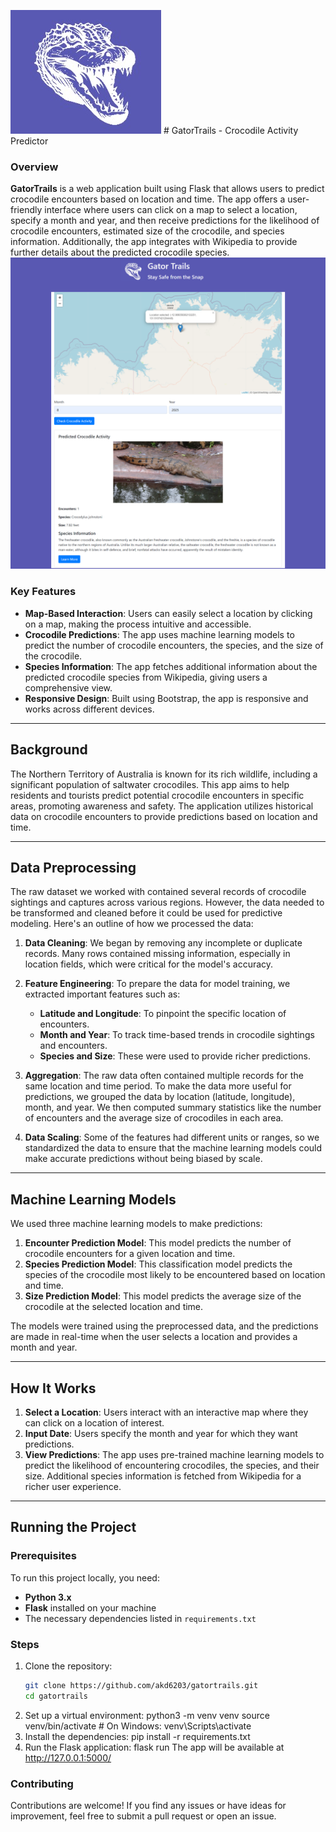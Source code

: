 ![GatorTrails Logo](static/logo.jpeg) # GatorTrails - Crocodile Activity Predictor

### Overview

**GatorTrails** is a web application built using Flask that allows users to predict crocodile encounters based on location and time. The app offers a user-friendly interface where users can click on a map to select a location, specify a month and year, and then receive predictions for the likelihood of crocodile encounters, estimated size of the crocodile, and species information. Additionally, the app integrates with Wikipedia to provide further details about the predicted crocodile species.
![GatorTrails Homepage](static/snapshot.png)

### Key Features

- **Map-Based Interaction**: Users can easily select a location by clicking on a map, making the process intuitive and accessible.
- **Crocodile Predictions**: The app uses machine learning models to predict the number of crocodile encounters, the species, and the size of the crocodile.
- **Species Information**: The app fetches additional information about the predicted crocodile species from Wikipedia, giving users a comprehensive view.
- **Responsive Design**: Built using Bootstrap, the app is responsive and works across different devices.

---

## Background

The Northern Territory of Australia is known for its rich wildlife, including a significant population of saltwater crocodiles. This app aims to help residents and tourists predict potential crocodile encounters in specific areas, promoting awareness and safety. The application utilizes historical data on crocodile encounters to provide predictions based on location and time.

---

## Data Preprocessing

The raw dataset we worked with contained several records of crocodile sightings and captures across various regions. However, the data needed to be transformed and cleaned before it could be used for predictive modeling. Here's an outline of how we processed the data:

1. **Data Cleaning**: We began by removing any incomplete or duplicate records. Many rows contained missing information, especially in location fields, which were critical for the model's accuracy.
   
2. **Feature Engineering**: To prepare the data for model training, we extracted important features such as:
   - **Latitude and Longitude**: To pinpoint the specific location of encounters.
   - **Month and Year**: To track time-based trends in crocodile sightings and encounters.
   - **Species and Size**: These were used to provide richer predictions.
   
3. **Aggregation**: The raw data often contained multiple records for the same location and time period. To make the data more useful for predictions, we grouped the data by location (latitude, longitude), month, and year. We then computed summary statistics like the number of encounters and the average size of crocodiles in each area.

4. **Data Scaling**: Some of the features had different units or ranges, so we standardized the data to ensure that the machine learning models could make accurate predictions without being biased by scale.

---

## Machine Learning Models

We used three machine learning models to make predictions:
1. **Encounter Prediction Model**: This model predicts the number of crocodile encounters for a given location and time.
2. **Species Prediction Model**: This classification model predicts the species of the crocodile most likely to be encountered based on location and time.
3. **Size Prediction Model**: This model predicts the average size of the crocodile at the selected location and time.

The models were trained using the preprocessed data, and the predictions are made in real-time when the user selects a location and provides a month and year.

---

## How It Works

1. **Select a Location**: Users interact with an interactive map where they can click on a location of interest.
2. **Input Date**: Users specify the month and year for which they want predictions.
3. **View Predictions**: The app uses pre-trained machine learning models to predict the likelihood of encountering crocodiles, the species, and their size. Additional species information is fetched from Wikipedia for a richer user experience.

---

## Running the Project

### Prerequisites

To run this project locally, you need:
- **Python 3.x**
- **Flask** installed on your machine
- The necessary dependencies listed in `requirements.txt`

### Steps

1. Clone the repository:
   ```bash
   git clone https://github.com/akd6203/gatortrails.git
   cd gatortrails
2. Set up a virtual environment:
  python3 -m venv venv
  source venv/bin/activate    # On Windows: venv\Scripts\activate
3. Install the dependencies:
   pip install -r requirements.txt
4. Run the Flask application:
   flask run
The app will be available at http://127.0.0.1:5000/

### Contributing

Contributions are welcome! If you find any issues or have ideas for improvement, feel free to submit a pull request or open an issue.
